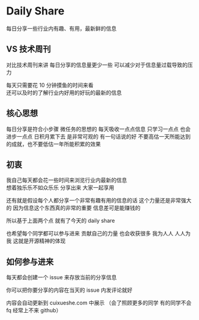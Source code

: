 # Daily Share

 每日分享一些行业内有趣、有用，最新鲜的信息
 
 ## VS 技术周刊
 
 对比技术周刊来讲 每日分享的信息量更少一些 可以减少对于信息量过载导致的压力
 
 每天只需要花 10 分钟摸鱼的时间来看  
 还可以及时的了解行业内好用的好玩的最新的信息
 
 ## 核心思想
 每日分享是符合小步骤  微任务的思想的
 每天吸收一点点信息 只学习一点点 也会进步一点点 
 日积月累下去 是非常可观的
 有一句话说的好  不要高估一天所能达到的成就，也不要低估一年所能积累的效果
 
 ## 初衷
 
 我自己每天都会花一些时间来浏览行业内最新的信息  
 想着独乐乐不如众乐乐  分享出来 大家一起享用
 
 还有就是假设每个人都分享一个非常有趣有用的信息的话 这个力量还是非常强大的
 因为信息这个东西真的非常的重要  信息差可是能赚钱的  
 
 所以基于上面两个点 就有了今天的 daily share 
 
 也希望每个同学都可以参与进来 贡献自己的力量 也会收获很多
 我为人人 人人为我 这就是开源精神的体现 
 
 ## 如何参与进来
 
 每天都会创建一个 issue 来存放当前的分享信息
 
 你可以把你要分享的内容在当天的 issue 内发评论就好
 
 内容会自动更新到 cuixueshe.com 中展示
 （会了照顾更多的同学 有的同学不会 fq 经常上不来 github）
 
 
 
 
